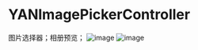 # YANImagePickerController
图片选择器；相册预览；
![image](https://github.com/dreamGrilCode/YANImagePickerController/blob/master/image/1.jpg)
![image](https://github.com/dreamGrilCode/YANImagePickerController/blob/master/image/2.png)
